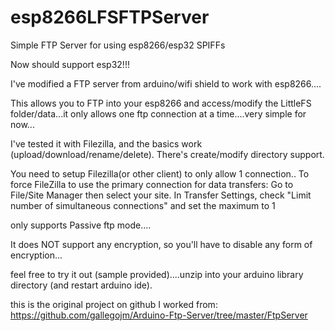 # esp8266LFSFTPServer
Simple FTP Server for using esp8266/esp32 SPIFFs

Now should support esp32!!!  

I've modified a FTP server from arduino/wifi shield to work with esp8266....

This allows you to FTP into your esp8266 and access/modify the LittleFS folder/data...it only allows one ftp connection at a time....very simple for now...

I've tested it with Filezilla, and the basics work (upload/download/rename/delete). There's create/modify directory support.

You need to setup Filezilla(or other client) to only allow 1 connection..
To force FileZilla to use the primary connection for data transfers:
Go to File/Site Manager then select your site.
In Transfer Settings, check "Limit number of simultaneous connections" and set the maximum to 1

only supports Passive ftp mode....

It does NOT support any encryption, so you'll have to disable any form of encryption...

feel free to try it out (sample provided)....unzip into your arduino library directory (and restart arduino ide).


this is the original project on github I worked from: https://github.com/gallegojm/Arduino-Ftp-Server/tree/master/FtpServer
